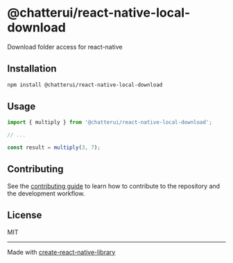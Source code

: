 # @chatterui/react-native-local-download

Download folder access for react-native

## Installation

```sh
npm install @chatterui/react-native-local-download
```

## Usage


```js
import { multiply } from '@chatterui/react-native-local-download';

// ...

const result = multiply(3, 7);
```


## Contributing

See the [contributing guide](CONTRIBUTING.md) to learn how to contribute to the repository and the development workflow.

## License

MIT

---

Made with [create-react-native-library](https://github.com/callstack/react-native-builder-bob)
